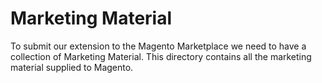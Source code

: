 # Marketing Material

To submit our extension to the Magento Marketplace we need to have a collection of Marketing Material. This directory contains all the marketing material supplied to Magento.